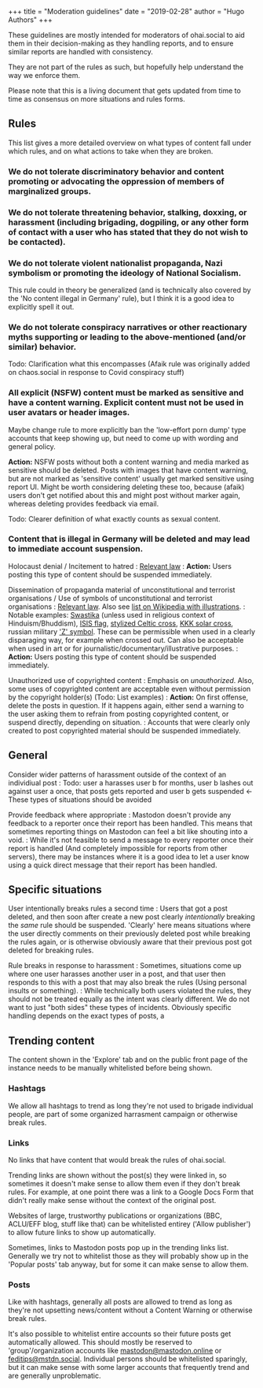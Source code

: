 +++
title = "Moderation guidelines"
date = "2019-02-28"
author = "Hugo Authors"
+++

These guidelines are mostly intended for moderators of ohai.social to aid them in their decision-making as they handling reports, and to ensure similar reports are handled with consistency.

They are not part of the rules as such, but hopefully help understand the way we enforce them.

Please note that this is a living document that gets updated from time to time as consensus on more situations and rules forms.

## Rules

This list gives a more detailed overview on what types of content fall under which rules, and on what actions to take when they are broken.

### We do not tolerate discriminatory behavior and content promoting or advocating the oppression of members of marginalized groups.

### We do not tolerate threatening behavior, stalking, doxxing, or harassment (including brigading, dogpiling, or any other form of contact with a user who has stated that they do not wish to be contacted).

### We do not tolerate violent nationalist propaganda, Nazi symbolism or promoting the ideology of National Socialism.

This rule could in theory be generalized (and is technically also covered by the 'No content illegal in Germany' rule), but I think it is a good idea to explicitly spell it out.

### We do not tolerate conspiracy narratives or other reactionary myths supporting or leading to the above-mentioned (and/or similar) behavior.

Todo: Clarification what this encompasses (Afaik rule was originally added on chaos.social in response to Covid conspiracy stuff)

### All explicit (NSFW) content must be marked as sensitive and have a content warning. Explicit content must not be used in user avatars or header images.


Maybe change rule to more explicitly ban the 'low-effort porn dump' type accounts that keep showing up, but need to come up with wording and general policy.

**Action:** NSFW posts without both a content warning and media marked as sensitive should be deleted. Posts with images that have content warning, but are not marked as 'sensitive content' usually get marked sensitive using report UI. Might be worth considering deleting these too, because (afaik) users don't get notified about this and might post without marker again, whereas deleting provides feedback via email.

Todo: Clearer definition of what exactly counts as sexual content.

### Content that is illegal in Germany will be deleted and may lead to immediate account suspension.

Holocaust denial / Incitement to hatred
: [Relevant law](https://www.gesetze-im-internet.de/englisch_stgb/englisch_stgb.html#p1368)
: **Action:** Users posting this type of content should be suspended immediately.

Dissemination of propaganda material of unconstitutional and terrorist organisations / Use of symbols of unconstitutional and terrorist organisations
: [Relevant law](https://www.gesetze-im-internet.de/englisch_stgb/englisch_stgb.html#p0922). Also see [list on Wikipedia with illustrations](https://en.wikipedia.org/wiki/Strafgesetzbuch_section_86a#Symbols_affected).
: Notable examples: [Swastika](https://en.wikipedia.org/wiki/File:NSDAP_Hakenkreuz.svg) (unless used in religious context of Hinduism/Bhuddism), [ISIS flag](https://en.wikipedia.org/wiki/File:AQMI_Flag_asymmetric.svg), [stylized Celtic cross](https://en.wikipedia.org/wiki/File:Celtic_cross.svg), [KKK solar cross](https://en.wikipedia.org/wiki/File:Crossed_circle.svg), russian military ['Z' symbol](https://en.wikipedia.org/wiki/File:2022_Russian_Invasion_vehicle_marking_Z.svg). These can be permissible when used in a clearly disparaging way, for example when crossed out. Can also be acceptable when used in art or for journalistic/documentary/illustrative purposes.
: **Action:** Users posting this type of content should be suspended immediately.

Unauthorized use of copyrighted content
: Emphasis on *unauthorized*. Also, some uses of copyrighted content are acceptable even without permission by the copyright holder(s) (Todo: List examples)
: **Action:** On first offense, delete the posts in question. If it happens again, either send a warning to the user asking them to refrain from posting copyrighted content, or suspend directly, depending on situation.
: Accounts that were clearly only created to post copyrighted material should be suspended immediately.

## General
Consider wider patterns of harassment outside of the context of an individiual post
: Todo: user a harasses user b for months, user b lashes out against user a once, that posts gets reported and user b gets suspended <- These types of situations should be avoided 

Provide feedback where appropriate
: Mastodon doesn't provide any feedback to a reporter once their report has been handled. This means that sometimes reporting things on Mastodon can feel a bit like shouting into a void.
: While it's not feasible to send a message to every reporter once their report is handled (And completely impossible for reports from other servers), there may be instances where it is a good idea to let a user know using a quick direct message that their report has been handled.

## Specific situations

User intentionally breaks rules a second time
: Users that got a post deleted, and then soon after create a new post clearly _intentionally_ breaking the _same_ rule should be suspended. 'Clearly' here means situations where the user directly comments on their previously deleted post while breaking the rules again, or is otherwise obviously aware that their previous post got deleted for breaking rules.

Rule breaks in response to harassment
: Sometimes, situations come up where one user harasses another user in a post, and that user then responds to this with a post that may also break the rules (Using personal insults or something).
: While technically both users violated the rules, they should not be treated equally as the intent was clearly different. We do not want to just "both sides" these types of incidents. Obviously specific handling depends on the exact types of posts, a 

## Trending content

The content shown in the 'Explore' tab and on the public front page of the instance needs to be manually whitelisted before being shown.

### Hashtags
We allow all hashtags to trend as long they're not used to brigade individual people, are part of some organized harrasment campaign or otherwise break rules.

### Links
No links that have content that would break the rules of ohai.social.

Trending links are shown without the post(s) they were linked in, so sometimes it doesn't make sense to allow them even if they don't break rules. For example, at one point there was a link to a Google Docs Form that didn't really make sense without the context of the original post.

Websites of large, trustworthy publications or organizations (BBC, ACLU/EFF blog, stuff like that) can be whitelisted entirey ('Allow publisher') to allow future links to show up automatically.

Sometimes, links to Mastodon posts pop up in the trending links list. Generally we try not to whitelist those as they will probably show up in the 'Popular posts' tab anyway, but for some it can make sense to allow them.

### Posts
Like with hashtags, generally all posts are allowed to trend as long as they're not upsetting news/content without a Content Warning or otherwise break rules.

It's also possible to whitelist entire accounts so their future posts get automatically allowed. This should mostly be reserved to 'group'/organization accounts like mastodon@mastodon.online or feditips@mstdn.social.  Individual persons should be whitelisted sparingly, but it can make sense with some larger accounts that frequently trend and are generally unproblematic.
